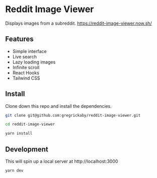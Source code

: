 # Reddit Image Viewer

Displays images from a subreddit. https://reddit-image-viewer.now.sh/

## Features

- Simple interface
- Live search
- Lazy loading images
- Infinite scroll
- React Hooks
- Tailwind CSS

## Install

Clone down this repo and install the dependencies.

```bash
git clone git@github.com:gregrickaby/reddit-image-viewer.git
```

```bash
cd reddit-image-viewer
```

```bash
yarn install
```

## Development

This will spin up a local server at http://localhost:3000

```bash
yarn dev
```
